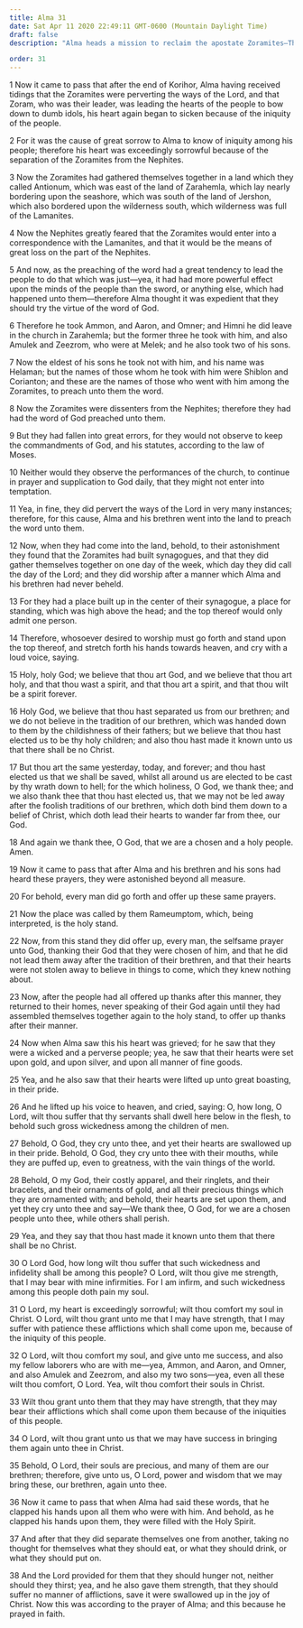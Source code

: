 ```yaml
---
title: Alma 31
date: Sat Apr 11 2020 22:49:11 GMT-0600 (Mountain Daylight Time)
draft: false
description: "Alma heads a mission to reclaim the apostate Zoramites—The Zoramites deny Christ, believe in a false concept of election, and worship with set prayers—The missionaries are filled with the Holy Spirit—Their afflictions are swallowed up in the joy of Christ. About 74 B.C."

order: 31
---
```

    
1 Now it came to pass that after the end of Korihor, Alma having received tidings that the Zoramites were perverting the ways of the Lord, and that Zoram, who was their leader, was leading the hearts of the people to bow down to dumb idols, his heart again began to sicken because of the iniquity of the people.

2 For it was the cause of great sorrow to Alma to know of iniquity among his people; therefore his heart was exceedingly sorrowful because of the separation of the Zoramites from the Nephites.

3 Now the Zoramites had gathered themselves together in a land which they called Antionum, which was east of the land of Zarahemla, which lay nearly bordering upon the seashore, which was south of the land of Jershon, which also bordered upon the wilderness south, which wilderness was full of the Lamanites.

4 Now the Nephites greatly feared that the Zoramites would enter into a correspondence with the Lamanites, and that it would be the means of great loss on the part of the Nephites.

5 And now, as the preaching of the word had a great tendency to lead the people to do that which was just—yea, it had had more powerful effect upon the minds of the people than the sword, or anything else, which had happened unto them—therefore Alma thought it was expedient that they should try the virtue of the word of God.

6 Therefore he took Ammon, and Aaron, and Omner; and Himni he did leave in the church in Zarahemla; but the former three he took with him, and also Amulek and Zeezrom, who were at Melek; and he also took two of his sons.

7 Now the eldest of his sons he took not with him, and his name was Helaman; but the names of those whom he took with him were Shiblon and Corianton; and these are the names of those who went with him among the Zoramites, to preach unto them the word.

8 Now the Zoramites were dissenters from the Nephites; therefore they had had the word of God preached unto them.

9 But they had fallen into great errors, for they would not observe to keep the commandments of God, and his statutes, according to the law of Moses.

10 Neither would they observe the performances of the church, to continue in prayer and supplication to God daily, that they might not enter into temptation.

11 Yea, in fine, they did pervert the ways of the Lord in very many instances; therefore, for this cause, Alma and his brethren went into the land to preach the word unto them.

12 Now, when they had come into the land, behold, to their astonishment they found that the Zoramites had built synagogues, and that they did gather themselves together on one day of the week, which day they did call the day of the Lord; and they did worship after a manner which Alma and his brethren had never beheld.

13 For they had a place built up in the center of their synagogue, a place for standing, which was high above the head; and the top thereof would only admit one person.

14 Therefore, whosoever desired to worship must go forth and stand upon the top thereof, and stretch forth his hands towards heaven, and cry with a loud voice, saying.

15 Holy, holy God; we believe that thou art God, and we believe that thou art holy, and that thou wast a spirit, and that thou art a spirit, and that thou wilt be a spirit forever.

16 Holy God, we believe that thou hast separated us from our brethren; and we do not believe in the tradition of our brethren, which was handed down to them by the childishness of their fathers; but we believe that thou hast elected us to be thy holy children; and also thou hast made it known unto us that there shall be no Christ.

17 But thou art the same yesterday, today, and forever; and thou hast elected us that we shall be saved, whilst all around us are elected to be cast by thy wrath down to hell; for the which holiness, O God, we thank thee; and we also thank thee that thou hast elected us, that we may not be led away after the foolish traditions of our brethren, which doth bind them down to a belief of Christ, which doth lead their hearts to wander far from thee, our God.

18 And again we thank thee, O God, that we are a chosen and a holy people. Amen.

19 Now it came to pass that after Alma and his brethren and his sons had heard these prayers, they were astonished beyond all measure.

20 For behold, every man did go forth and offer up these same prayers.

21 Now the place was called by them Rameumptom, which, being interpreted, is the holy stand.

22 Now, from this stand they did offer up, every man, the selfsame prayer unto God, thanking their God that they were chosen of him, and that he did not lead them away after the tradition of their brethren, and that their hearts were not stolen away to believe in things to come, which they knew nothing about.

23 Now, after the people had all offered up thanks after this manner, they returned to their homes, never speaking of their God again until they had assembled themselves together again to the holy stand, to offer up thanks after their manner.

24 Now when Alma saw this his heart was grieved; for he saw that they were a wicked and a perverse people; yea, he saw that their hearts were set upon gold, and upon silver, and upon all manner of fine goods.

25 Yea, and he also saw that their hearts were lifted up unto great boasting, in their pride.

26 And he lifted up his voice to heaven, and cried, saying: O, how long, O Lord, wilt thou suffer that thy servants shall dwell here below in the flesh, to behold such gross wickedness among the children of men.

27 Behold, O God, they cry unto thee, and yet their hearts are swallowed up in their pride. Behold, O God, they cry unto thee with their mouths, while they are puffed up, even to greatness, with the vain things of the world.

28 Behold, O my God, their costly apparel, and their ringlets, and their bracelets, and their ornaments of gold, and all their precious things which they are ornamented with; and behold, their hearts are set upon them, and yet they cry unto thee and say—We thank thee, O God, for we are a chosen people unto thee, while others shall perish.

29 Yea, and they say that thou hast made it known unto them that there shall be no Christ.

30 O Lord God, how long wilt thou suffer that such wickedness and infidelity shall be among this people? O Lord, wilt thou give me strength, that I may bear with mine infirmities. For I am infirm, and such wickedness among this people doth pain my soul.

31 O Lord, my heart is exceedingly sorrowful; wilt thou comfort my soul in Christ. O Lord, wilt thou grant unto me that I may have strength, that I may suffer with patience these afflictions which shall come upon me, because of the iniquity of this people.

32 O Lord, wilt thou comfort my soul, and give unto me success, and also my fellow laborers who are with me—yea, Ammon, and Aaron, and Omner, and also Amulek and Zeezrom, and also my two sons—yea, even all these wilt thou comfort, O Lord. Yea, wilt thou comfort their souls in Christ.

33 Wilt thou grant unto them that they may have strength, that they may bear their afflictions which shall come upon them because of the iniquities of this people.

34 O Lord, wilt thou grant unto us that we may have success in bringing them again unto thee in Christ.

35 Behold, O Lord, their souls are precious, and many of them are our brethren; therefore, give unto us, O Lord, power and wisdom that we may bring these, our brethren, again unto thee.

36 Now it came to pass that when Alma had said these words, that he clapped his hands upon all them who were with him. And behold, as he clapped his hands upon them, they were filled with the Holy Spirit.

37 And after that they did separate themselves one from another, taking no thought for themselves what they should eat, or what they should drink, or what they should put on.

38 And the Lord provided for them that they should hunger not, neither should they thirst; yea, and he also gave them strength, that they should suffer no manner of afflictions, save it were swallowed up in the joy of Christ. Now this was according to the prayer of Alma; and this because he prayed in faith.
